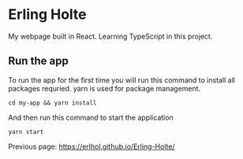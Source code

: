 # Erling Holte

My webpage built in React. Learning TypeScript in this project.

## Run the app

To run the app for the first time you will run this command to install all packages requried. yarn is used for package management.

```
cd my-app && yarn install
```

And then run this command to start the application

```
yarn start
```

Previous page: https://erlhol.github.io/Erling-Holte/
